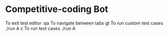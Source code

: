 # Competitive-coding Bot

To exit test editor 		 :qa
To navigate between tabs	 gt
To run custom test cases ./run A c
To run test cases ./run A 